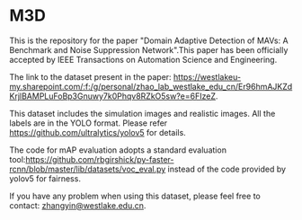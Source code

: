 # M3D
This is the repository for the paper "Domain Adaptive Detection of MAVs: A Benchmark and Noise Suppression Network".This paper has been officially accepted by IEEE Transactions on Automation Science and Engineering.

The link to the dataset present in the paper: https://westlakeu-my.sharepoint.com/:f:/g/personal/zhao_lab_westlake_edu_cn/Er96hmAJKZdKrjlBAMPLuFoBp3Gnuwy7k0Phqv8RZkO5sw?e=6FIzeZ.

This dataset includes the simulation images and realistic images. All the labels are in the YOLO format. Please refer https://github.com/ultralytics/yolov5 for details. 

The code for mAP evaluation adopts a standard evaluation tool:https://github.com/rbgirshick/py-faster-rcnn/blob/master/lib/datasets/voc_eval.py instead of the code provided by yolov5 for fairness.



If you have any problem when using this dataset, please feel free to contact: [zhangyin@westlake.edu.cn](mailto:zhangyin@westlake.edu.cn).
